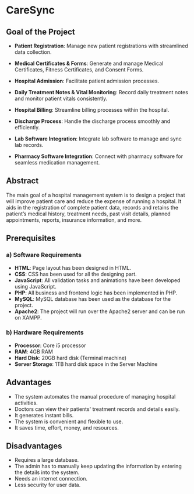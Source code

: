 # CareSync

## Goal of the Project

- **Patient Registration**: Manage new patient registrations with streamlined data collection.  
- **Medical Certificates & Forms**: Generate and manage Medical Certificates, Fitness Certificates, and Consent Forms.  

- **Hospital Admission**: Facilitate patient admission processes.

- **Daily Treatment Notes & Vital Monitoring**: Record daily treatment notes and monitor patient vitals consistently.  
- **Hospital Billing**: Streamline billing processes within the hospital.  

- **Discharge Process**: Handle the discharge process smoothly and efficiently.  
- **Lab Software Integration**: Integrate lab software to manage and sync lab records.  
- **Pharmacy Software Integration**: Connect with pharmacy software for seamless medication management.

## Abstract
The main goal of a hospital management system is to design a project that will improve patient care and reduce the expense of running a hospital. It aids in the registration of complete patient data, records and retains the patient’s medical history, treatment needs, past visit details, planned appointments, reports, insurance information, and more.

## Prerequisites

### a) Software Requirements
- **HTML**: Page layout has been designed in HTML.
- **CSS**: CSS has been used for all the designing part.
- **JavaScript**: All validation tasks and animations have been developed using JavaScript.
- **PHP**: All business and frontend logic has been implemented in PHP.
- **MySQL**: MySQL database has been used as the database for the project.
- **Apache2**: The project will run over the Apache2 server and can be run on XAMPP.

### b) Hardware Requirements
- **Processor**: Core i5 processor
- **RAM**: 4GB RAM
- **Hard Disk**: 20GB hard disk (Terminal machine)
- **Server Storage**: 1TB hard disk space in the Server Machine

## Advantages
- The system automates the manual procedure of managing hospital activities.
- Doctors can view their patients' treatment records and details easily.
- It generates instant bills.
- The system is convenient and flexible to use.
- It saves time, effort, money, and resources.

## Disadvantages
- Requires a large database.
- The admin has to manually keep updating the information by entering the details into the system.
- Needs an internet connection.
- Less security for user data.


